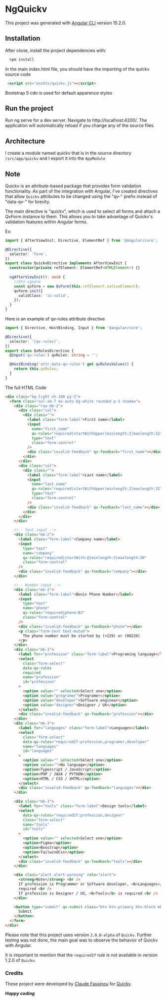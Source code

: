 # NgQuickv

This project was generated with [Angular CLI](https://github.com/angular/angular-cli) version 15.2.0.

## Installation
After clone, install the project dependencies with:
```bash
  npm install
```
In the main index.html file, you should have the importing of the quickv source code
```html
 <script src="assets/quickv.js"></script>
```

Bootstrap 5 cdn is used for default apparence styles
## Run the project
Run ng serve for a dev server. Navigate to http://localhost:4200/. The application will automatically reload if you change any of the source files.

## Architecture
I create a module named quickv that is in the source directory `/src/app/quickv` and I export it into the  `AppModule`

## Note
Quickv is an attribute-based package that provides form validation functionality. As part of the integration with Angular, I've created directives that allow `Quickv` attributes to be changed using the "qv-" prefix instead of "data-qv-" for brevity.

The main directive is "quickv", which is used to select all forms and attach a QvForm instance to them. This allows you to take advantage of Quickv's validation features within Angular forms.

Ex:
```ts
import { AfterViewInit, Directive, ElementRef } from '@angular/core';

@Directive({
  selector: 'form',
})
export class QuickvDirective implements AfterViewInit {
  constructor(private refElement: ElementRef<HTMLElement>) {}
  
  ngAfterViewInit(): void {
    //@ts-ignore
    const qvForm = new QvForm(this.refElement.nativeElement);
    qvForm.init({
      validClass: 'is-valid',
    });
  }
}
```

Here is an example of qv-rules attribute directive
```ts
import { Directive, HostBinding, Input } from '@angular/core';

@Directive({
  selector: '[qv-rules]',
})
export class QvRulesDirective {
  @Input('qv-rules') qvRules: string = '';

  @HostBinding('attr.data-qv-rules') get qvRulesValues() {
    return this.qvRules;
  }
}
```

The full HTML Code

```html
<div class="bg-light vh-100 py-5">
  <form class="col-sm-7 mx-auto bg-white rounded p-3 shadow">
    <div class="row mb-2">
      <div class="col">
        <div class="">
          <label class="form-label">First name</label>
          <input
            name="first_name"
            qv-rules="required|startWithUpper|minlength:2|maxlength:32"
            type="text"
            class="form-control"
          />
          <div class="invalid-feedback" qv-feedback="first_name"></div>
        </div>
      </div>
      <div class="col">
        <div class="">
          <label class="form-label">Last name</label>
          <input
            name="last_name"
            qv-rules="required|startWithUpper|minlength:2|maxlength:32"
            type="text"
            class="form-control"
          />
          <div class="invalid-feedback" qv-feedback="last_name"></div>
        </div>
      </div>
    </div>

    <!-- Text input -->
    <div class="mb-2">
      <label class="form-label">Company name</label>
      <input
        type="text"
        name="company"
        qv-rules="required|startWith:@|minlength:3|maxlength:20"
        class="form-control"
      />
      <div class="invalid-feedback" qv-feedback="company"></div>
    </div>

    <!-- Number input -->
    <div class="mb-2">
      <label class="form-label">Benin Phone Number</label>
      <input
        type="text"
        name="phone"
        qv-rules="required|phone:BJ"
        class="form-control"
      />
      <div class="invalid-feedback" qv-feedback="phone"></div>
      <p class="form-text text-muted">
        The phone number must be started by (+229) or (00229)
      </p>
    </div>
    <div class="mb-3">
      <label for="profession" class="form-label">Programing language</label>
      <select
        class="form-select"
        data-qv-rules
        required
        name="profession"
        id="profession"
      >
        <option value="" selected>Select one</option>
        <option value="programer">Programer</option>
        <option value="developer">Software enginear</option>
        <option value="designer">Designer / UX</option>
      </select>
      <div class="invalid-feedback" qv-feedback="profession"></div>
    </div>
    <div class="mb-3">
      <label for="languages" class="form-label">Languages</label>
      <select
        class="form-select"
        data-qv-rules="requiredIf:profession,programer,developer"
        name="languages"
        id="languages"
      >
        <option value="" selected>Select one</option>
        <option value="">No language</option>
        <option>Typescript / JavaScript</option>
        <option>PHP / JAVA / PYTHON</option>
        <option>HTML / CSS / XHTML</option>
      </select>
      <div class="invalid-feedback" qv-feedback="languages"></div>
    </div>

    <div class="mb-3">
      <label for="tools" class="form-label">Design tools</label>
      <select
        data-qv-rules="requiredIf:profession,designer"
        class="form-select"
        name="tools"
        id="tools"
      >
        <option value="" selected>Select one</option>
        <option>Figma</option>
        <option>Boostrap</option>
        <option>TailwindCss</option>
      </select>
      <div class="invalid-feedback" qv-feedback="tools"></div>
    </div>

    <div class="alert alert-warning" role="alert">
      <strong>Note</strong> <br />
      If profession is Programmer or Software developer, <b>Languages</b> is
      required <br />
      If profession is Designer / UX, <b>Tools</b> is required <br />
    </div>

    <button type="submit" qv-submit class="btn btn-primary btn-block mb-2">
      Submit
    </button>
  </form>
</div>
```
Please note that this project uses version `2.0.0-alpha` of `Quickv`. Further testing was not done, the main goal was to observe the behavior of Quickv with Angular.

It is important to mention that the `requiredIf` rule is not available in version 1.2.0 of `Quickv`.

### Credits

These project were developed by [Claude Fassinou](https://github.com/Claudye) for [Quickv](https://github.com/quick-v).

**_Happy coding_**
